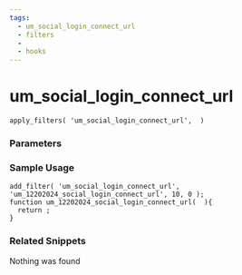 ```yaml
---
tags: 
  - um_social_login_connect_url
  - filters
  - 
  - hooks
---
```

# um\_social\_login\_connect\_url

``` php:no-line-numbers
apply_filters( 'um_social_login_connect_url',  )
```
<div class='hook-sep'></div>

### Parameters

<div class='hook-sep'></div>



### Sample Usage

``` php:no-line-numbers
add_filter( 'um_social_login_connect_url', 'um_12202024_social_login_connect_url', 10, 0 );
function um_12202024_social_login_connect_url(  ){
  return ;
}
```
<div class='hook-sep'></div>



### Related Snippets

Nothing was found

